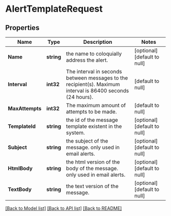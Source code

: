 # AlertTemplateRequest

## Properties
Name | Type | Description | Notes
------------ | ------------- | ------------- | -------------
**Name** | **string** | the name to coloquially address the alert. | [optional] [default to null]
**Interval** | **int32** | The interval in seconds between messages to the recipient(s). Maximum interval is 86400 seconds (24 hours). | [default to null]
**MaxAttempts** | **int32** | The maximum amount of attempts to be made. | [default to null]
**TemplateId** | **string** | the id of the message template existent in the system. | [optional] [default to null]
**Subject** | **string** | the subject of the message. only used in email alerts. | [optional] [default to null]
**HtmlBody** | **string** | the html version of the body of the message. only used in email alerts. | [optional] [default to null]
**TextBody** | **string** | the text version of the message. | [optional] [default to null]

[[Back to Model list]](../README.md#documentation-for-models) [[Back to API list]](../README.md#documentation-for-api-endpoints) [[Back to README]](../README.md)

